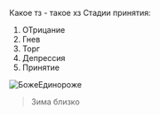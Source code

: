 Какое тз - такое хз
Стадии принятия:
1. ОТрицание
2. Гнев
3. Торг
4. Депрессия
5. Принятие


![БожеЕдинороже](/BlyadskiyBozhe2/images/unicorn.jpg "БожеЕдинороже")

> Зима близко

